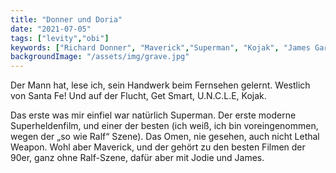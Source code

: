 ```yaml
---
title: "Donner und Doria"
date: "2021-07-05"
tags: ["levity","obi"]
keywords: ["Richard Donner", "Maverick","Superman", "Kojak", "James Garner", "Jodie Foster" ]
backgroundImage: "/assets/img/grave.jpg"
---
```

Der Mann hat, lese ich, sein Handwerk beim Fernsehen gelernt. Westlich von Santa Fe! Und auf der Flucht, Get Smart, U.N.C.L.E, Kojak. 

Das erste was mir einfiel war natürlich Superman. Der erste moderne Superheldenfilm, und einer der besten (ich weiß, ich bin voreingenommen, wegen der „so wie Ralf“ Szene). Das Omen, nie gesehen, auch nicht Lethal Weapon. Wohl aber Maverick, und der gehört zu den besten Filmen der 90er, ganz ohne Ralf-Szene, dafür aber mit Jodie und James.
